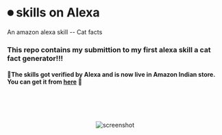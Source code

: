# ⏺ skills on Alexa 
An amazon alexa skill --  Cat facts

<h3>This repo contains my submittion to my first alexa skill a cat fact generator!!!</h3> 

#### 🌟The skills got verified by Alexa and is now live in Amazon Indian store. You can get it from [here](https://www.amazon.in/dp/B0872Y1BPH/ref=cm_cr_arp_d_product_top?ie=UTF8) 💖 

<br>
<br>
<br>
<p align="center">
     <img  alt="screenshot" src="https://github.com/Harikrishnan6336/skills_on_Alexa--Cat_facts/blob/Screenshot_included/Screenshot%20(16).png"/>
</p>
